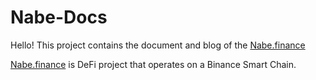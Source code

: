 # Nabe-Docs

Hello! This project contains the document and blog of the [Nabe.finance](http://nabe.finance/)

[Nabe.finance](https://nabe.finance/) is DeFi project that operates on a Binance Smart Chain.
